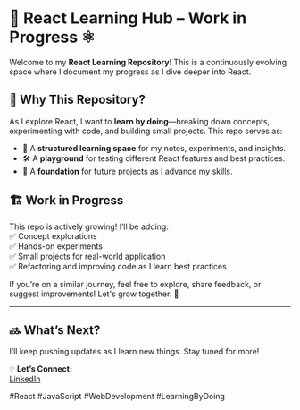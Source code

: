 # 🚀 React Learning Hub – Work in Progress ⚛️  

Welcome to my **React Learning Repository**! This is a continuously evolving space where I document my progress as I dive deeper into React.  

## 🎯 Why This Repository?  
As I explore React, I want to **learn by doing**—breaking down concepts, experimenting with code, and building small projects. This repo serves as:  
- 📌 A **structured learning space** for my notes, experiments, and insights.  
- 🛠️ A **playground** for testing different React features and best practices.  
- 🚀 A **foundation** for future projects as I advance my skills.  

## 🏗️ Work in Progress  
This repo is actively growing! I’ll be adding:  
✅ Concept explorations  
✅ Hands-on experiments  
✅ Small projects for real-world application  
✅ Refactoring and improving code as I learn best practices  

If you’re on a similar journey, feel free to explore, share feedback, or suggest improvements! Let's grow together. 🚀  

---

## 🔜 What’s Next?  
I’ll keep pushing updates as I learn new things. Stay tuned for more!  

💡 **Let’s Connect:**  
[LinkedIn](https://www.linkedin.com/in/anushree-jaiswal-134551312/)

#React #JavaScript #WebDevelopment #LearningByDoing  


